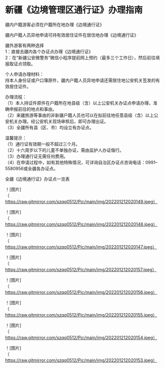 # 新疆《边境管理区通行证》办理指南  

疆内户籍游客必须在户籍所在地办理《边境通行证》  

疆内户籍人员异地申请可持有效居住证件在居住地办理《边境通行证》  

疆外游客有两种选择  
1：直接去疆内各个办证点办理《边境通行证》  
2：在“新疆公安微警务”微信小程序提前网上预约（最多三个工作日），然后前往填报取证点领取。  

个人申请办理材料：  
持本人身份证或户口簿原件，疆内户籍人员异地申请还需居住地公安机关签发的有效居住证件。  

办理流程：  
（1）本人持证件原件在户籍所在地县级（含）以上公安机关办证点申请办理，准确申报前往的地点和事由。  
（2）来疆旅游等事由的非新疆户籍人员也可以在拟前往地任意县级（含）以上公安机关办理。经公安机关现场审核后，即可办理出证。  
（3）全疆所有县（区、市）均设立有办证点。  

温馨提示：  
（1）通行证有效期一般不超过三个月。  
（2）十六周岁以下的儿童不单独办证，需由监护人办证偕行。  
（3）办理通行证无需任何费用。  
（4）在申请过程中，如有其他特殊情况，可详询自治区办证点咨询电话：0991–5580956或全疆各办证点。  

全疆《边境通行证》办证点一览表  

！[图片]（https://raw.gitmirror.com/szqq0512/Pic/main/img/202201212020149.jpeg）  

！[图片]（https://raw.gitmirror.com/szqq0512/Pic/main/img/202201212020148.jpeg）  

！[图片]（https://raw.gitmirror.com/szqq0512/Pic/main/img/202201212020147.jpeg）  

！[图片]（https://raw.gitmirror.com/szqq0512/Pic/main/img/202201212020157.jpeg）  

！[图片]（https://raw.gitmirror.com/szqq0512/Pic/main/img/202201212020156.jpeg）  

！[图片]（https://raw.gitmirror.com/szqq0512/Pic/main/img/202201212020155.jpeg）  

！[图片]（https://raw.gitmirror.com/szqq0512/Pic/main/img/202201212020154.jpeg）  

！[图片]（https://raw.gitmirror.com/szqq0512/Pic/main/img/202201212020153.jpeg）  
